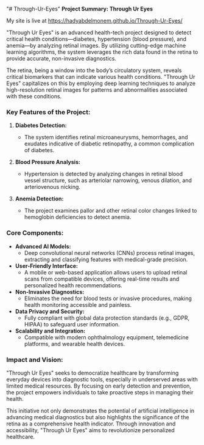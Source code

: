 "# Through-Ur-Eyes" 
**Project Summary: Through Ur Eyes**  

My site is live at https://hadyabdelmonem.github.io/Through-Ur-Eyes/

"Through Ur Eyes" is an advanced health-tech project designed to detect critical health conditions—diabetes, hypertension (blood pressure), and anemia—by analyzing retinal images. By utilizing cutting-edge machine learning algorithms, the system leverages the rich data found in the retina to provide accurate, non-invasive diagnostics.  

The retina, being a window into the body’s circulatory system, reveals critical biomarkers that can indicate various health conditions. "Through Ur Eyes" capitalizes on this by employing deep learning techniques to analyze high-resolution retinal images for patterns and abnormalities associated with these conditions.  

### Key Features of the Project:  

1. **Diabetes Detection:**  
   - The system identifies retinal microaneurysms, hemorrhages, and exudates indicative of diabetic retinopathy, a common complication of diabetes.  
   
2. **Blood Pressure Analysis:**  
   - Hypertension is detected by analyzing changes in retinal blood vessel structure, such as arteriolar narrowing, venous dilation, and arteriovenous nicking.  

3. **Anemia Detection:**  
   - The project examines pallor and other retinal color changes linked to hemoglobin deficiencies to detect anemia.  

### Core Components:  
- **Advanced AI Models:**  
   - Deep convolutional neural networks (CNNs) process retinal images, extracting and classifying features with medical-grade precision.  
- **User-Friendly Interface:**  
   - A mobile or web-based application allows users to upload retinal scans from compatible devices, offering real-time results and personalized health recommendations.  
- **Non-Invasive Diagnostics:**  
   - Eliminates the need for blood tests or invasive procedures, making health monitoring accessible and painless.  
- **Data Privacy and Security:**  
   - Fully compliant with global data protection standards (e.g., GDPR, HIPAA) to safeguard user information.  
- **Scalability and Integration:**  
   - Compatible with modern ophthalmology equipment, telemedicine platforms, and wearable health devices.  

### Impact and Vision:  
"Through Ur Eyes" seeks to democratize healthcare by transforming everyday devices into diagnostic tools, especially in underserved areas with limited medical resources. By focusing on early detection and prevention, the project empowers individuals to take proactive steps in managing their health.  

This initiative not only demonstrates the potential of artificial intelligence in advancing medical diagnostics but also highlights the significance of the retina as a comprehensive health indicator. Through innovation and accessibility, "Through Ur Eyes" aims to revolutionize personalized healthcare.  
